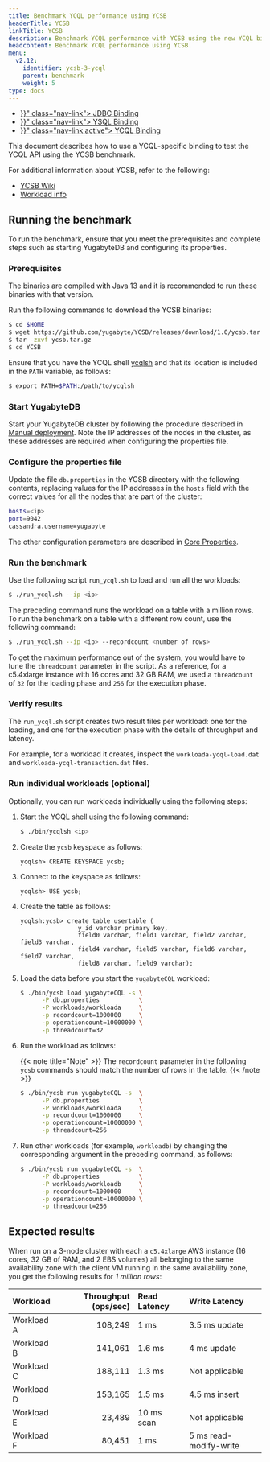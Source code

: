 ```yaml
---
title: Benchmark YCQL performance using YCSB
headerTitle: YCSB
linkTitle: YCSB
description: Benchmark YCQL performance with YCSB using the new YCQL binding.
headcontent: Benchmark YCQL performance using YCSB.
menu:
  v2.12:
    identifier: ycsb-3-ycql
    parent: benchmark
    weight: 5
type: docs
---
```


<ul class="nav nav-tabs-alt nav-tabs-yb">

  <li >
    <a href="{{< relref "./ycsb-jdbc.md" >}}" class="nav-link">
      <i class="icon-postgres" aria-hidden="true"></i>
      JDBC Binding
    </a>
  </li>

  <li >
    <a href="{{< relref "./ycsb-ysql.md" >}}" class="nav-link">
      <i class="icon-postgres" aria-hidden="true"></i>
      YSQL Binding
    </a>
  </li>

  <li >
    <a href="{{< relref "./ycsb-ycql.md" >}}" class="nav-link active">
      <i class="icon-cassandra" aria-hidden="true"></i>
      YCQL Binding
    </a>
  </li>

</ul>

This document describes how to use a YCQL-specific binding to test the YCQL API using the YCSB benchmark.

For additional information about YCSB, refer to the following:

* [YCSB Wiki](https://github.com/brianfrankcooper/YCSB/wiki)
* [Workload info](https://github.com/brianfrankcooper/YCSB/wiki/Core-Workloads)

## Running the benchmark

To run the benchmark, ensure that you meet the prerequisites and complete steps such as starting YugabyteDB and configuring its properties.

### Prerequisites

The binaries are compiled with Java 13 and it is recommended to run these binaries with that version.

Run the following commands to download the YCSB binaries:

```sh
$ cd $HOME
$ wget https://github.com/yugabyte/YCSB/releases/download/1.0/ycsb.tar.gz
$ tar -zxvf ycsb.tar.gz
$ cd YCSB
```

Ensure that you have the YCQL shell [ycqlsh](../../admin/ycqlsh/) and that its location is included in the `PATH` variable, as follows:

```sh
$ export PATH=$PATH:/path/to/ycqlsh
```

### Start YugabyteDB

Start your YugabyteDB cluster by following the procedure described in [Manual deployment](../../deploy/manual-deployment/). Note the IP addresses of the nodes in the cluster, as these addresses are required when configuring the properties file.

### Configure the properties file

Update the file `db.properties` in the YCSB directory with the following contents, replacing values for the IP addresses in the `hosts` field with the correct values for all the nodes that are part of the cluster:

```sh
hosts=<ip>
port=9042
cassandra.username=yugabyte
```

The other configuration parameters are described in [Core Properties](https://github.com/brianfrankcooper/YCSB/wiki/Core-Properties).

### Run the benchmark

Use the following script `run_ycql.sh` to load and run all the workloads:

```sh
$ ./run_ycql.sh --ip <ip>
```

The preceding command runs the workload on a table with a million rows. To run the benchmark on a table with a different row count, use the following command:

```sh
$ ./run_ycql.sh --ip <ip> --recordcount <number of rows>
```

To get the maximum performance out of the system, you would have to tune the `threadcount` parameter in the script. As a reference, for a c5.4xlarge instance with 16 cores and 32 GB RAM, we used a `threadcount` of `32` for the loading phase and `256` for the execution phase.

### Verify results

The `run_ycql.sh` script creates two result files per workload: one for the loading, and one for the execution phase with the details of throughput and latency.

For example, for a workload it creates, inspect the `workloada-ycql-load.dat` and `workloada-ycql-transaction.dat` files.

### Run individual workloads (optional)

Optionally, you can run workloads individually using the following steps:

1. Start the YCQL shell using the following command:

    ```sh
    $ ./bin/ycqlsh <ip>
    ```

1. Create the `ycsb` keyspace as follows:

    ```cql
    ycqlsh> CREATE KEYSPACE ycsb;
    ```

1. Connect to the keyspace as follows:

    ```cql
    ycqlsh> USE ycsb;
    ```

1. Create the table as follows:

    ```cql
    ycqlsh:ycsb> create table usertable (
                    y_id varchar primary key,
                    field0 varchar, field1 varchar, field2 varchar, field3 varchar,
                    field4 varchar, field5 varchar, field6 varchar, field7 varchar,
                    field8 varchar, field9 varchar);
    ```

1. Load the data before you start the `yugabyteCQL` workload:

    ```sh
    $ ./bin/ycsb load yugabyteCQL -s \
          -P db.properties           \
          -P workloads/workloada     \
          -p recordcount=1000000     \
          -p operationcount=10000000 \
          -p threadcount=32
    ```

1. Run the workload as follows:

    {{< note title="Note" >}}
The `recordcount` parameter in the following `ycsb` commands should match the number of rows in the table.
    {{< /note >}}

    ```sh
    $ ./bin/ycsb run yugabyteCQL -s  \
          -P db.properties           \
          -P workloads/workloada     \
          -p recordcount=1000000     \
          -p operationcount=10000000 \
          -p threadcount=256
    ```

1. Run other workloads (for example, `workloadb`) by changing the corresponding argument in the preceding command, as follows:

    ```sh
    $ ./bin/ycsb run yugabyteCQL -s  \
          -P db.properties           \
          -P workloads/workloadb     \
          -p recordcount=1000000     \
          -p operationcount=10000000 \
          -p threadcount=256
    ```

## Expected results

When run on a 3-node cluster with each a `c5.4xlarge` AWS instance (16 cores, 32 GB of RAM, and 2 EBS volumes) all belonging to the same availability zone with the client VM running in the same availability zone, you get the following results for _1 million rows_:

| Workload | Throughput (ops/sec) | Read Latency | Write Latency |
| :------- | -------------------: | :----------- | :------------ |
| Workload A | 108,249 | 1 ms | 3.5 ms update |
| Workload B | 141,061 | 1.6 ms | 4 ms update |
| Workload C | 188,111 | 1.3 ms | Not applicable |
| Workload D | 153,165 | 1.5 ms | 4.5 ms insert |
| Workload E | 23,489 | 10 ms scan | Not applicable |
| Workload F | 80,451 | 1 ms | 5 ms read-modify-write |
